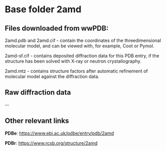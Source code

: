 # Base folder 2amd

## Files downloaded from wwPDB:

2amd.pdb and 2amd.cif - contain the coordinates of the threedimensional molecular model, and can be viewed with, for example, Coot or Pymol.

2amd-sf.cif - contains deposited diffraction data for this PDB entry, if the structure has been solved with X-ray or neutron crystallography.

2amd.mtz - contains structure factors after automatic refinement of molecular model against the diffraction data.

## Raw diffraction data

--<br> 

## Other relevant links 
**PDBe**:  https://www.ebi.ac.uk/pdbe/entry/pdb/2amd
 
**PDBr**: https://www.rcsb.org/structure/2amd 
